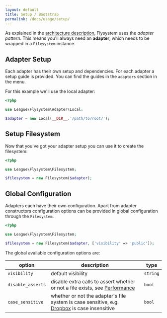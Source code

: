 ```yaml
---
layout: default
title: Setup / Bootstrap
permalink: /docs/usage/setup/
---
```


As explained in the [architecture description](/docs/architecture/), Flysystem uses
the _adapter pattern_. This means you'll always need an __adapter__, which needs to
be wrapped in a `Filesystem` instance. 

## Adapter Setup

Each adapter has their own setup and dependencies. For each adapter a setup guide is
provided. You can find the guides in the `adapters` section in the menu.

For this example we'll use the local adapter:

```php
<?php

use League\Flysystem\Adapter\Local;

$adapter = new Local(__DIR__.'/path/to/root/');
```

## Setup Filesystem

Now that you've got your adapter setup you can use it to create the filesystem:

```php
<?php

use League\Flysystem\Filesystem;

$filesystem = new Filesystem($adapter);
```

## Global Configuration

Adapters each have their own configuration. Apart from adapter constructors configuration
options can be provided in global configuration through the `Filesystem`.

```php
<?php

use League\Flysystem\Filesystem;

$filesystem = new Filesystem($adapter, ['visibility' => 'public']);
```

The global available configuration options are:

option | description | type
--- | --- | ---
`visibility` | default visibility | `string`
`disable_asserts` | disable extra calls to assert whether or not a file exists, see [Performance](/docs/advanced/performance/) | `bool`
`case_sensitive` | whether or not the adapter's file system is case sensitive, e.g. [Dropbox](/docs/adapter/dropbox/) is case insensitive | `bool`

